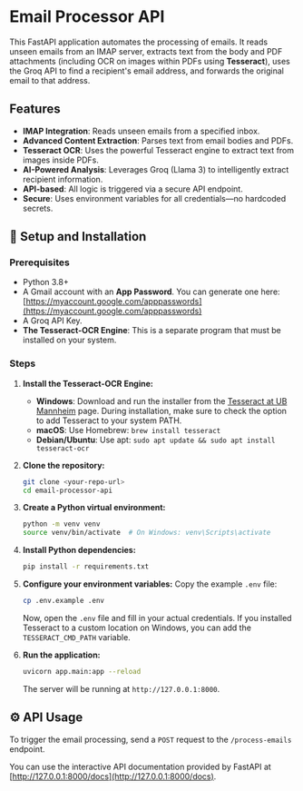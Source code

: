 # Email Processor API

This FastAPI application automates the processing of emails. It reads unseen emails from an IMAP server, extracts text from the body and PDF attachments (including OCR on images within PDFs using **Tesseract**), uses the Groq API to find a recipient's email address, and forwards the original email to that address.

## Features

- **IMAP Integration**: Reads unseen emails from a specified inbox.
- **Advanced Content Extraction**: Parses text from email bodies and PDFs.
- **Tesseract OCR**: Uses the powerful Tesseract engine to extract text from images inside PDFs.
- **AI-Powered Analysis**: Leverages Groq (Llama 3) to intelligently extract recipient information.
- **API-based**: All logic is triggered via a secure API endpoint.
- **Secure**: Uses environment variables for all credentials—no hardcoded secrets.

## 🚀 Setup and Installation

### Prerequisites

- Python 3.8+
- A Gmail account with an **App Password**. You can generate one here: [https://myaccount.google.com/apppasswords](https://myaccount.google.com/apppasswords)
- A Groq API Key.
- **The Tesseract-OCR Engine**: This is a separate program that must be installed on your system.

### Steps

1.  **Install the Tesseract-OCR Engine:**

    -   **Windows**: Download and run the installer from the [Tesseract at UB Mannheim](https://github.com/UB-Mannheim/tesseract/wiki) page. During installation, make sure to check the option to add Tesseract to your system PATH.
    -   **macOS**: Use Homebrew: `brew install tesseract`
    -   **Debian/Ubuntu**: Use apt: `sudo apt update && sudo apt install tesseract-ocr`

2.  **Clone the repository:**
    ```bash
    git clone <your-repo-url>
    cd email-processor-api
    ```

3.  **Create a Python virtual environment:**
    ```bash
    python -m venv venv
    source venv/bin/activate  # On Windows: venv\Scripts\activate
    ```

4.  **Install Python dependencies:**
    ```bash
    pip install -r requirements.txt
    ```

5.  **Configure your environment variables:**
    Copy the example `.env` file:
    ```bash
    cp .env.example .env
    ```
    Now, open the `.env` file and fill in your actual credentials. If you installed Tesseract to a custom location on Windows, you can add the `TESSERACT_CMD_PATH` variable.

6.  **Run the application:**
    ```bash
    uvicorn app.main:app --reload
    ```
    The server will be running at `http://127.0.0.1:8000`.

## ⚙️ API Usage

To trigger the email processing, send a `POST` request to the `/process-emails` endpoint.

You can use the interactive API documentation provided by FastAPI at [http://127.0.0.1:8000/docs](http://127.0.0.1:8000/docs).